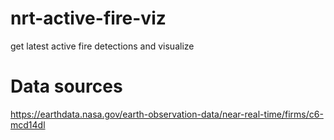 # nrt-active-fire-viz
get latest active fire detections and visualize

# Data sources
https://earthdata.nasa.gov/earth-observation-data/near-real-time/firms/c6-mcd14dl

